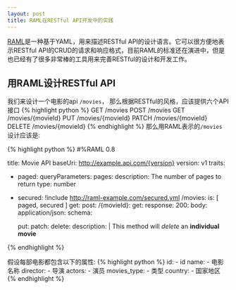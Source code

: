 ```yaml
---
layout: post
title: RAML在RESTful API开发中的实践
---
```


[RAML](http://raml.org/)是一种基于YAML，用来描述RESTful API的设计语言。它可以很方便地表示RESTful API的CRUD的请求和响应格式，目前RAML的标准还在演进中，但是也已经有了很多非常棒的工具用来完善RESTful的设计和开发工作。

## 用RAML设计RESTful API
我们来设计一个电影的api `/movies`，
那么根据RESTful的风格，应该提供六个API接口
{% highlight python %}
GET /movies
POST /movies
GET /movies/{movieId}
PUT /movies/{movieId}
PATCH /movies/{movieId}
DELETE /movies/{movieId}
{% endhighlight %}
那么用RAML表示的`/movies` 设计应该是:

{% highlight python %}
#%RAML 0.8

title: Movie API
baseUri: http://example.api.com/{version}
version: v1
traits:
  - paged:
      queryParameters:
        pages:
          description: The number of pages to return
          type: number
  - secured: !include http://raml-example.com/secured.yml
/movies:
  is: [ paged, secured ]
  get:
  post:
  /{movieId}:
    get:
      response:
        200:
          body:
            application/json:
              schema:
        
    put:
    patch:
    delete:
      description: |
        This method will *delete* an **individual movie**

{% endhighlight %}


假设每部电影都包含以下的属性:
{% highlight python %}
id: - id
name: - 电影名称
director: - 导演
actors: - 演员
movies_type: - 类型
country: - 国家地区
{% endhighlight %}


